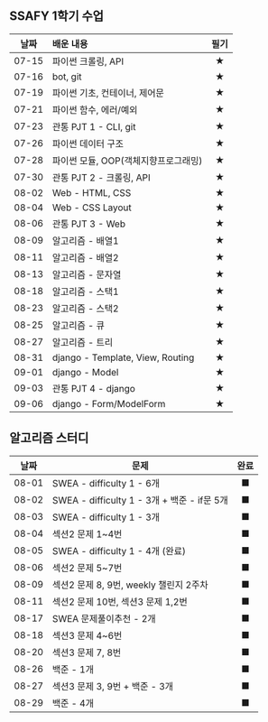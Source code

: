 ## SSAFY 1학기 수업


| 날짜  | 배운 내용                            | 필기 |
| :---: | :----------------------------------- | :--: |
| 07-15 | 파이썬 크롤링, API                   |  ★   |
| 07-16 | bot, git                             |  ★   |
| 07-19 | 파이썬 기초, 컨테이너, 제어문        |  ★   |
| 07-21 | 파이썬 함수, 에러/예외               |  ★   |
| 07-23 | 관통 PJT 1 - CLI, git                |  ★   |
| 07-26 | 파이썬 데이터 구조                   |  ★   |
| 07-28 | 파이썬 모듈, OOP(객체지향프로그래밍) |  ★   |
| 07-30 | 관통 PJT 2 - 크롤링, API             |  ★   |
| 08-02 | Web - HTML, CSS                      |  ★   |
| 08-04 | Web - CSS Layout                     |  ★   |
| 08-06 | 관통 PJT 3 - Web                     |  ★   |
| 08-09 | 알고리즘 - 배열1                     |  ★   |
| 08-11 | 알고리즘 - 배열2                     |  ★   |
| 08-13 | 알고리즘 - 문자열                    |  ★   |
| 08-18 | 알고리즘 - 스택1                     |  ★   |
| 08-23 | 알고리즘 - 스택2                     |  ★   |
| 08-25 | 알고리즘 - 큐                        |  ★   |
| 08-27 | 알고리즘 - 트리                      |  ★   |
| 08-31 | django - Template, View, Routing     |  ★   |
| 09-01 | django - Model                       |  ★   |
| 09-03 | 관통 PJT 4 - django                  |  ★   |
| 09-06 | django - Form/ModelForm              |  ★   |



## 알고리즘 스터디

| 날짜  | 문제                                        | 완료 |
| :---: | ------------------------------------------- | :--: |
| 08-01 | SWEA - difficulty 1 - 6개                   |  ■   |
| 08-02 | SWEA - difficulty 1 - 3개 + 백준 - if문 5개 |  ■   |
| 08-03 | SWEA - difficulty 1 - 3개                   |  ■   |
| 08-04 | 섹션2 문제 1~4번                            |  ■   |
| 08-05 | SWEA - difficulty 1 - 4개 (완료)            |  ■   |
| 08-06 | 섹션2 문제 5~7번                            |  ■   |
| 08-09 | 섹션2 문제 8, 9번, weekly 챌린지 2주차      |  ■   |
| 08-11 | 섹션2 문제 10번, 섹션3 문제 1,2번           |  ■   |
| 08-17 | SWEA 문제풀이추천 - 2개                     |  ■   |
| 08-18 | 섹션3 문제 4~6번                            |  ■   |
| 08-20 | 섹션3 문제 7, 8번                           |  ■   |
| 08-26 | 백준 - 1개                                  |  ■   |
| 08-27 | 섹션3 문제 3, 9번 + 백준 - 3개              |  ■   |
| 08-29 | 백준 - 4개                                  |  ■   |



